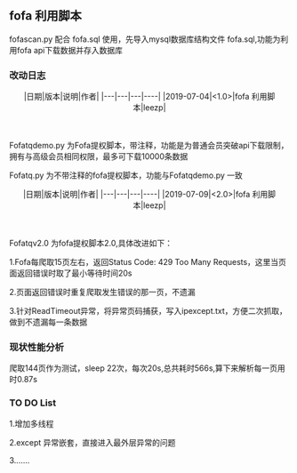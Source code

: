 ## fofa 利用脚本

fofascan.py 配合 fofa.sql 使用，先导入mysql数据库结构文件 fofa.sql,功能为利用fofa api下载数据并存入数据库


### 改动日志
<center>
|日期|版本|说明|作者|
|---|---|---|----|
|2019-07-04|<1.0>|fofa 利用脚本|leezp|
</center>
<br/></br>

Fofatqdemo.py 为Fofa提权脚本，带注释，功能是为普通会员突破api下载限制，拥有与高级会员相同权限，最多可下载10000条数据

Fofatq.py 为不带注释的fofa提权脚本，功能与Fofatqdemo.py 一致

<center>
|日期|版本|说明|作者|
|---|---|---|----|
|2019-07-09|<2.0>|fofa 利用脚本|leezp|
</center>
<br/></br>

Fofatqv2.0 为fofa提权脚本2.0,具体改进如下：

1.Fofa每爬取15页左右，返回Status Code: 429 Too Many Requests，这里当页面返回错误时取了最小等待时间20s

2.页面返回错误时重复爬取发生错误的那一页，不遗漏

3.针对ReadTimeout异常，将异常页码捕获，写入ipexcept.txt，方便二次抓取，做到不遗漏每一条数据

### 现状性能分析

爬取144页作为测试，sleep 22次，每次20s,总共耗时566s,算下来解析每一页用时0.87s


### TO DO List

1.增加多线程

2.except 异常嵌套，直接进入最外层异常的问题

3.......

